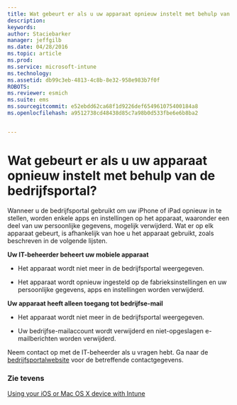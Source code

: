 ```yaml
---
title: Wat gebeurt er als u uw apparaat opnieuw instelt met behulp van de bedrijfsportal? | Microsoft Intune
description: 
keywords: 
author: Staciebarker
manager: jeffgilb
ms.date: 04/28/2016
ms.topic: article
ms.prod: 
ms.service: microsoft-intune
ms.technology: 
ms.assetid: db99c3eb-4813-4c8b-8e32-958e983b7f0f
ROBOTS: 
ms.reviewer: esmich
ms.suite: ems
ms.sourcegitcommit: e52ebdd62ca68f1d9226def654961075400184a8
ms.openlocfilehash: a9512738cd48438d85c7a98b0d533fbe6e6b8ba2


---
```



# Wat gebeurt er als u uw apparaat opnieuw instelt met behulp van de bedrijfsportal?

Wanneer u de bedrijfsportal gebruikt om uw iPhone of iPad opnieuw in te stellen, worden enkele apps en instellingen op het apparaat, waaronder een deel van uw persoonlijke gegevens, mogelijk verwijderd. Wat er op elk apparaat gebeurt, is afhankelijk van hoe u het apparaat gebruikt, zoals beschreven in de volgende lijsten.

**Uw IT-beheerder beheert uw mobiele apparaat**

-   Het apparaat wordt niet meer in de bedrijfsportal weergegeven.

-   Het apparaat wordt opnieuw ingesteld op de fabrieksinstellingen en uw persoonlijke gegevens, apps en instellingen worden verwijderd.

**Uw apparaat heeft alleen toegang tot bedrijfse-mail**

-   Het apparaat wordt niet meer in de bedrijfsportal weergegeven.

-   Uw bedrijfse-mailaccount wordt verwijderd en niet-opgeslagen e-mailberichten worden verwijderd.

Neem contact op met de IT-beheerder als u vragen hebt. Ga naar de [bedrijfsportalwebsite](http://portal.manage.microsoft.com) voor de betreffende contactgegevens.

### Zie tevens
[Using your iOS or Mac OS X device with Intune](using-your-ios-or-mac-os-x-device-with-intune.md)


<!--HONumber=Jun16_HO2-->


